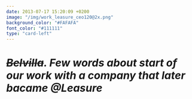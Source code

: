 ```yaml
---
date: 2013-07-17 15:20:09 +0200
image: "/img/work_leasure_ceo120@2x.png"
background_color: "#FAFAFA"
font_color: "#111111"
type: "card-left"
---
```

# *~~Belvilla~~. Few words about start of our work with a company that later bacame @Leasure*
